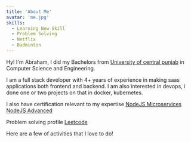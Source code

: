 ```yaml
---
title: 'About Me'
avatar: 'me.jpg'
skills:
  - Learning New Skill
  - Problem Solving
  - Netflix
  - Badminton
---
```


Hy! I'm Abraham, I did my Bachelors from [University of central punjab](https://ucp.edu.pk/) in Computer Science and Engineering.

I am a full stack developer with 4+ years of experience in making saas applications both frontend and backend. I am also interested in devops, i done one or two projects on that in docker, kubernetes.

I also have certification relevant to my expertise
[NodeJS Microservices](https://udemy-certificate.s3.amazonaws.com/pdf/UC-1c1b51a9-3d88-45b2-8b6a-d3956ec1ba68.pdf)<br/>
[NodeJS Advanced](https://udemy-certificate.s3.amazonaws.com/pdf/UC-aa38241e-ddf5-46b3-8419-6c36e47ee1fc.pdf)

Problem solving profile
[Leetcode](https://leetcode.com/ibrahimjamil123/)<br/>

Here are a few of activities that I love to do!
